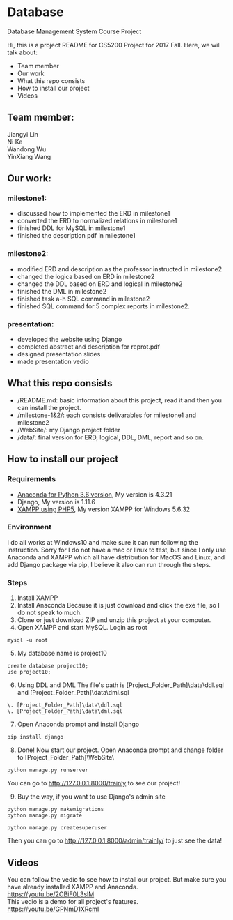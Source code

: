 # Database
Database Management System Course Project

Hi, this is a project README for CS5200 Project for 2017 Fall. Here, we will talk about:
- Team member
- Our work
- What this repo consists
- How to install our project
- Videos

## Team member:
Jiangyi Lin  
Ni Ke  
Wandong Wu  
YinXiang Wang  

## Our work:
### milestone1:
- discussed how to implemented the ERD in milestone1
- converted the ERD to normalized relations in milestone1
- finished DDL for MySQL in milestone1
- finished the description pdf in milestone1


### milestone2:
- modified ERD and description as the professor instructed in milestone2
- changed the logica based on ERD in milestone2
- changed the DDL based on ERD and logical in milestone2
- finished the  DML in milestone2
- finished task a-h SQL command in milestone2
- finished SQL command for 5 complex reports in milestone2.

### presentation:
- developed the website using Django
- completed abstract and description for reprot.pdf
- designed presentation slides
- made presentation vedio


## What this repo consists
- /README.md: basic information about this project, read it and then you can install the project.
- /milestone-1&2/: each consists delivarables for milestone1 and milestone2
- /WebSite/: my Django project folder
- /data/: final version for ERD, logical, DDL, DML, report and so on.

## How to install our project
### Requirements
- [Anaconda for Python 3.6 version](https://www.anaconda.com/download/), My version is 4.3.21
- Django, My version is 1.11.6
- [XAMPP using PHP5](https://www.apachefriends.org/download.html), My version XAMPP for Windows 5.6.32
### Environment
I do all works at Windows10 and make sure it can run following the instruction. Sorry for I do not have a mac or linux to test, but since I only use Anaconda and XAMPP which all have distribution for MacOS and Linux, and add Django package via pip, I believe it also can run through the steps.
### Steps
1. Install XAMPP
2. Install Anaconda
Because it is just download and click the exe file, so I do not speak to much.
3. Clone or just download ZIP and unzip this project at your computer.
4. Open XAMPP and start MySQL. Login as root
```
mysql -u root
```
5. My database name is project10
```
create database project10;
use project10;
```
6. Using DDL and DML
The file's path is [Project_Folder_Path]\data\ddl.sql and [Project_Folder_Path]\data\dml.sql
```
\. [Project_Folder_Path]\data\ddl.sql
\. [Project_Folder_Path]\data\dml.sql
```
7. Open Anaconda prompt and install Django
```
pip install django
```
8. Done! Now start our project.
Open Anaconda prompt and change folder to [Project_Folder_Path]\WebSite\
```
python manage.py runserver
```
You can go to http://127.0.0.1:8000/trainly to see our project!

9. Buy the way, if you want to use Django's admin site
```
python manage.py makemigrations
python manage.py migrate

python manage.py createsuperuser
```
Then you can go to http://127.0.0.1:8000/admin/trainly/ to just see the data!

## Videos
You can follow the vedio to see how to install our project. But make sure you have already installed XAMPP and Anaconda.  
https://youtu.be/2OBiF0L3slM  
This vedio is a demo for all project's features.  
https://youtu.be/GPNmD1XRcmI  
